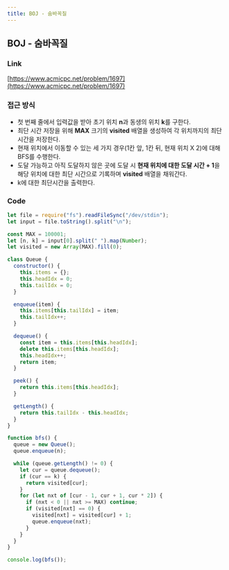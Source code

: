 ```yaml
---
title: BOJ - 숨바꼭질
---
```


## BOJ - 숨바꼭질

### Link

[https://www.acmicpc.net/problem/1697](https://www.acmicpc.net/problem/1697)

### 접근 방식

- 첫 번째 줄에서 입력값을 받아 초기 위치 **n**과 동생의 위치 **k**를 구한다.
- 최단 시간 저장을 위해 **MAX** 크기의 **visited** 배열을 생성하여 각 위치까지의 최단 시간을 저장한다.
- 현재 위치에서 이동할 수 있는 세 가지 경우(1칸 앞, 1칸 뒤, 현재 위치 X 2)에 대해 BFS를 수행한다.
- 도달 가능하고 아직 도달하지 않은 곳에 도달 시 **현재 위치에 대한 도달 시간 + 1**을 해당 위치에 대한 최단 시간으로 기록하며 **visited** 배열을 채워간다.
- k에 대한 최단시간을 출력한다.

### Code

```js
let file = require("fs").readFileSync("/dev/stdin");
let input = file.toString().split("\n");

const MAX = 100001;
let [n, k] = input[0].split(" ").map(Number);
let visited = new Array(MAX).fill(0);

class Queue {
  constructor() {
    this.items = {};
    this.headIdx = 0;
    this.tailIdx = 0;
  }

  enqueue(item) {
    this.items[this.tailIdx] = item;
    this.tailIdx++;
  }

  dequeue() {
    const item = this.items[this.headIdx];
    delete this.items[this.headIdx];
    this.headIdx++;
    return item;
  }

  peek() {
    return this.items[this.headIdx];
  }

  getLength() {
    return this.tailIdx - this.headIdx;
  }
}

function bfs() {
  queue = new Queue();
  queue.enqueue(n);

  while (queue.getLength() != 0) {
    let cur = queue.dequeue();
    if (cur == k) {
      return visited[cur];
    }
    for (let nxt of [cur - 1, cur + 1, cur * 2]) {
      if (nxt < 0 || nxt >= MAX) continue;
      if (visited[nxt] == 0) {
        visited[nxt] = visited[cur] + 1;
        queue.enqueue(nxt);
      }
    }
  }
}

console.log(bfs());
```
